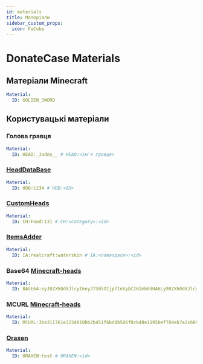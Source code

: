 ```yaml
---
id: materials
title: Матеріали
sidebar_custom_props:
  icon: FaCube
---
```


# DonateCase Materials

## Матеріали Minecraft

```yml
Material:
  ID: GOLDEN_SWORD
```
## Користувацькі матеріали
### Голова гравця
```yml
Material:
  ID: HEAD:_Jodex__ # HEAD:<ім'я гравця>
```

### [HeadDataBase](https://www.spigotmc.org/resources/head-database.14280/)
```yml
Material:
  ID: HDB:1234 # HDB:<ID>
```

### [CustomHeads](https://www.spigotmc.org/resources/custom-heads-1-8-1-19-2.29057/)
```yml
Material:
  ID: CH:Food:131 # CH:<category>:<id>
```

### [ItemsAdder](https://www.spigotmc.org/resources/%E2%9C%A8itemsadder%E2%AD%90emotes-mobs-items-armors-hud-gui-emojis-blocks-wings-hats-liquids.73355/)
```yml
Material:
  ID: IA:realcraft:waterskin # IA:<namespace>:<id>
```

### Base64 [Minecraft-heads](https://minecraft-heads.com/)
```yml
Material:
  ID: BASE64:eyJ0ZXh0dXJlcyI6eyJTS0lOIjp7InVybCI6Imh0dHA6Ly90ZXh0dXJlcy5taW5lY3JhZnQubmV0L3RleHR1cmUvNDY3YzVlOGMzYTIwOGRhN2Y3ODBiMzQwY2VmMjI2NDJkNTVlMDA0NzJkMzY5M2IzNDg2ZDcxNDVkNDk5NzBiYiJ9fX0= #BASE64:<value>
```

### MCURL [Minecraft-heads](https://minecraft-heads.com/)
```yml
Material:
  ID: MCURL:3ba311761e3234810bb2b451f6bd0b506f8cb48e1195bef784eb7e2c6095d277 #MCURL:<texture-id>
```

### [Oraxen](https://www.spigotmc.org/resources/%E2%98%84%EF%B8%8F-oraxen-custom-items-blocks-emotes-furniture-resourcepack-and-gui-1-18-1-21.72448/)
```yml
Material:
  ID: ORAXEN:test # ORAXEN:<id>
```